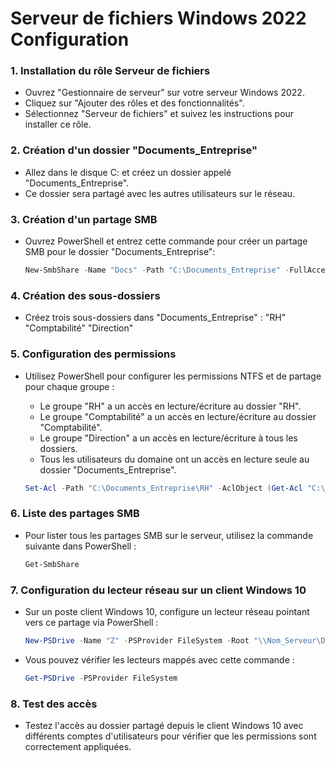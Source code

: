 # Serveur de fichiers Windows 2022 Configuration

### 1. Installation du rôle Serveur de fichiers

- Ouvrez "Gestionnaire de serveur" sur votre serveur Windows 2022.
- Cliquez sur "Ajouter des rôles et des fonctionnalités".
- Sélectionnez "Serveur de fichiers" et suivez les instructions pour installer ce rôle.

### 2. Création d'un dossier "Documents_Entreprise"

- Allez dans le disque C: et créez un dossier appelé "Documents_Entreprise".
- Ce dossier sera partagé avec les autres utilisateurs sur le réseau.

### 3. Création d'un partage SMB

- Ouvrez PowerShell et entrez cette commande pour créer un partage SMB pour le dossier "Documents_Entreprise":
  
  ```powershell
  New-SmbShare -Name "Docs" -Path "C:\Documents_Entreprise" -FullAccess "Tout le monde"

### 4. Création des sous-dossiers

- Créez trois sous-dossiers dans "Documents_Entreprise" :
"RH"
"Comptabilité"
"Direction"

### 5. Configuration des permissions

- Utilisez PowerShell pour configurer les permissions NTFS et de partage pour chaque groupe :

  - Le groupe "RH" a un accès en lecture/écriture au dossier "RH".
  - Le groupe "Comptabilité" a un accès en lecture/écriture au dossier "Comptabilité".
  - Le groupe "Direction" a un accès en lecture/écriture à tous les dossiers.
  - Tous les utilisateurs du domaine ont un accès en lecture seule au dossier "Documents_Entreprise".

  ```powershell
  Set-Acl -Path "C:\Documents_Entreprise\RH" -AclObject (Get-Acl "C:\Documents_Entreprise\RH" | Add-AccessRule (New-Object System.Security.AccessControl.FileSystemAccessRule("RH", "FullControl",  "ContainerInherit", "ObjectInherit", "None", "Allow")))

### 6. Liste des partages SMB

- Pour lister tous les partages SMB sur le serveur, utilisez la commande suivante dans PowerShell :

  ```powershell
  Get-SmbShare

### 7. Configuration du lecteur réseau sur un client Windows 10

- Sur un poste client Windows 10, configure un lecteur réseau pointant vers ce partage via PowerShell :

  ```powershell
  New-PSDrive -Name "Z" -PSProvider FileSystem -Root "\\Nom_Serveur\Docs" -Persist

- Vous pouvez vérifier les lecteurs mappés avec cette commande :

  ```powershell
  Get-PSDrive -PSProvider FileSystem

### 8. Test des accès

- Testez l'accès au dossier partagé depuis le client Windows 10 avec différents comptes d'utilisateurs pour vérifier que les permissions sont correctement appliquées.
